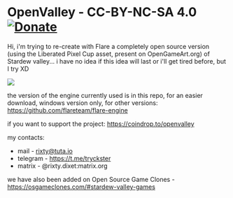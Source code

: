 # OpenValley - CC-BY-NC-SA 4.0 [![Donate](https://img.shields.io/liberapay/receives/OpenValley.svg)](https://coindrop.to/openvalley)

Hi, i'm trying to re-create with Flare a completely open source version (using the Liberated Pixel Cup asset, present on OpenGameArt.org) of Stardew valley... i have no idea if this idea will last or i'll get tired before, but I try XD

[![](https://pod.geraspora.de/uploads/images/7a9ea689d344b44f8a5a.jpg)](https://creativecommons.org/licenses/by-nc-sa/4.0/)

the version of the engine currently used is in this repo, for an easier download,
windows version only, for other versions: https://github.com/flareteam/flare-engine

if you want to support the project: https://coindrop.to/openvalley

my contacts:

* mail - rixty@tuta.io
* telegram - https://t.me/tryckster
* matrix - @rixty.dixet:matrix.org

we have also been added on Open Source Game Clones - https://osgameclones.com/#stardew-valley-games